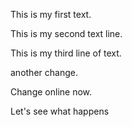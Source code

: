 This is my first text.

This is my second text line.

This is my third line of text.

another change.

Change online now.

Let's see what happens

